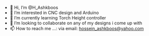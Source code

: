- 👋 Hi, I’m @H_Ashkboos
- 👀 I’m interested in CNC design and Arduino
- 🌱 I’m currently learning Torch Height controller
- 💞️ I’m looking to collaborate on any of my designs i come up with
- 📫 How to reach me ...: via email: hossein_ashkboos@yahoo.com

<!---
H_Ashkboos/H_Ashkboos is a ✨ special ✨ repository because its `README.md` (this file) appears on your GitHub profile.
You can click the Preview link to take a look at your changes.
--->
